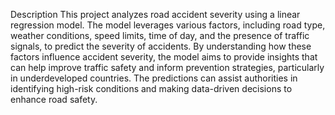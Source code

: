 Description
This project analyzes road accident severity using a linear regression model. 
The model leverages various factors, including road type, weather conditions, speed limits, time of day, and the presence of traffic signals, to predict the severity of accidents.
By understanding how these factors influence accident severity, the model aims to provide insights that can help improve traffic safety and inform prevention strategies, particularly in underdeveloped countries. 
The predictions can assist authorities in identifying high-risk conditions and making data-driven decisions to enhance road safety.
